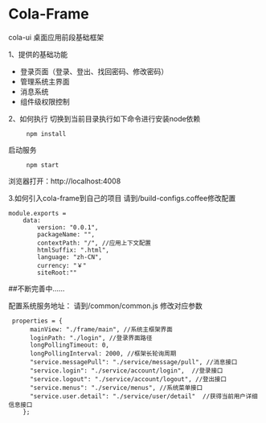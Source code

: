 # Cola-Frame
cola-ui 桌面应用前段基础框架

1、提供的基础功能

* 登录页面（登录、登出、找回密码、修改密码）
* 管理系统主界面
* 消息系统
* 组件级权限控制

2、如何执行
切换到当前目录执行如下命令进行安装node依赖
```
     npm install
```
启动服务
```
     npm start
```
浏览器打开：http://localhost:4008

3.如何引入cola-frame到自己的项目
请到/build-configs.coffee修改配置
```
module.exports =
	data:
		version: "0.0.1",
		packageName: "",
		contextPath: "/", //应用上下文配置
		htmlSuffix: ".html",
		language: "zh-CN",
		currency: "￥"
		siteRoot:""
```

##不断完善中……

配置系统服务地址：
请到/common/common.js 修改对应参数
```
 properties = {
      mainView: "./frame/main", //系统主框架界面
      loginPath: "./login", //登录界面路径
      longPollingTimeout: 0, 
      longPollingInterval: 2000, //框架长轮询周期
      "service.messagePull": "./service/message/pull", //消息接口
      "service.login": "./service/account/login",  //登录接口
      "service.logout": "./service/account/logout", //登出接口
      "service.menus": "./service/menus", //系统菜单接口
      "service.user.detail": "./service/user/detail"  //获得当前用户详细信息接口
    };
```

